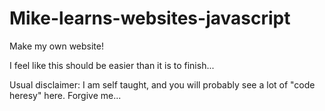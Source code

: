 # Mike-learns-websites-javascript
Make my own website! 

I feel like this should be easier than it is to finish...

Usual disclaimer: I am self taught, and you will probably see a lot of "code heresy" here. Forgive me...
